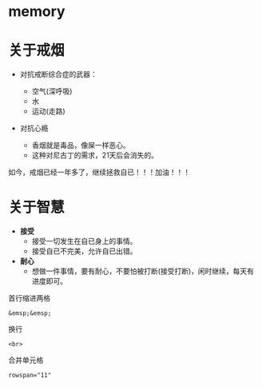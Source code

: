 # memory

# 关于戒烟

- 对抗戒断综合症的武器：
  - 空气(深呼吸)
  - 水
  - 运动(走路)

- 对抗心瘾
  - 香烟就是毒品，像屎一样恶心。
  - 这种对尼古丁的需求，21天后会消失的。

如今，戒烟已经一年多了，继续拯救自已！！！加油！！！



# 关于智慧

- **接受**
  - 接受一切发生在自已身上的事情。
  - 接受自已不完美，允许自已出错。
- **耐心**
  - 想做一件事情，要有耐心，不要怕被打断(接受打断)，闲时继续，每天有进度即可。





首行缩进两格

```
&emsp;&emsp;
```

换行

```
<br>
```

合并单元格

```
rowspan="11"
```
